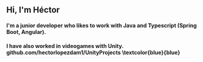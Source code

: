 ## Hi, I'm Héctor


#### I'm a junior developer who likes to work with Java and Typescript (Spring Boot, Angular).

#### I have also worked in videogames with Unity. github.com/hectorlopezdam1/UnityProjects \textcolor{blue}{blue}
